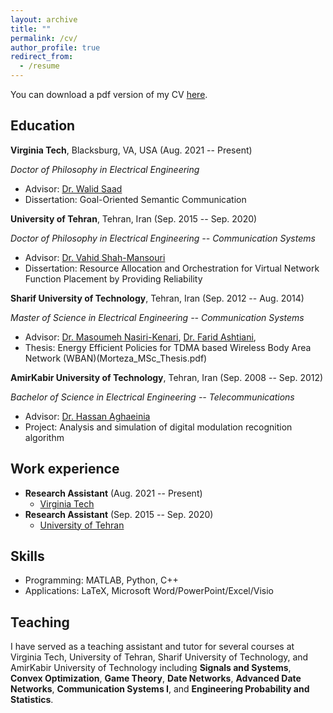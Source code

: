 ```yaml
---
layout: archive
title: ""
permalink: /cv/
author_profile: true
redirect_from:
  - /resume
---
```


You can download a pdf version of my CV [here](CV_MortezaBanagar.pdf).

Education
-----------
**Virginia Tech**, Blacksburg, VA, USA (Aug. 2021 -- Present)

*Doctor of Philosophy in Electrical Engineering*
* Advisor: [Dr. Walid Saad](https://www.netsciwis.com/)
* Dissertation: Goal-Oriented Semantic Communication

**University of Tehran**, Tehran, Iran (Sep. 2015 -- Sep. 2020)

*Doctor of Philosophy in Electrical Engineering -- Communication Systems*
* Advisor: [Dr. Vahid Shah-Mansouri](https://ece.ut.ac.ir/en/~vmansouri)
* Dissertation: Resource Allocation and Orchestration for Virtual Network Function Placement by Providing Reliability

**Sharif University of Technology**, Tehran, Iran (Sep. 2012 -- Aug. 2014)

*Master of Science in Electrical Engineering -- Communication Systems*
* Advisor: [Dr. Masoumeh Nasiri-Kenari](http://ee.sharif.ir/~mnasiri/), [Dr. Farid Ashtiani](http://sharif.edu/~ashtianimt/), 
* Thesis: Energy Efficient Policies for TDMA based Wireless Body Area Network (WBAN)(Morteza_MSc_Thesis.pdf)

**AmirKabir University of Technology**, Tehran, Iran (Sep. 2008 -- Sep. 2012)

*Bachelor of Science in Electrical Engineering -- Telecommunications*
* Advisor: [Dr. Hassan Aghaeinia](https://aut.ac.ir/cv/2032/HASSAN%20AGHAEINIA)
* Project: Analysis and simulation of digital modulation recognition algorithm

Work experience
-----------
* **Research Assistant** (Aug. 2021 -- Present)
  * [Virginia Tech](https://vt.edu)
* **Research Assistant** (Sep. 2015 -- Sep. 2020)
  * [University of Tehran](https://ut.ac.ir/en)
  
Skills
-----------
* Programming: MATLAB, Python, C++
* Applications: LaTeX, Microsoft Word/PowerPoint/Excel/Visio  
  
Teaching
-----------
I have served as a teaching assistant and tutor for several courses at Virginia Tech, University of Tehran, Sharif University of Technology, and AmirKabir University of Technology including **Signals and Systems**, **Convex Optimization**, **Game Theory**, **Date Networks**, **Advanced Date Networks**, **Communication Systems I**, and **Engineering Probability and Statistics**.
